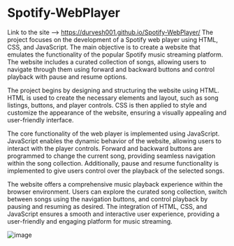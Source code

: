 # Spotify-WebPlayer
Link to the site --> https://durvesh001.github.io/Spotify-WebPlayer/
The project focuses on the development of a Spotify web player using HTML, CSS, and JavaScript. The main objective is to create a website that emulates the functionality of the popular Spotify music streaming platform. The website includes a curated collection of songs, allowing users to navigate through them using forward and backward buttons and control playback with pause and resume options.

The project begins by designing and structuring the website using HTML. HTML is used to create the necessary elements and layout, such as song listings, buttons, and player controls. CSS is then applied to style and customize the appearance of the website, ensuring a visually appealing and user-friendly interface.

The core functionality of the web player is implemented using JavaScript. JavaScript enables the dynamic behavior of the website, allowing users to interact with the player controls. Forward and backward buttons are programmed to change the current song, providing seamless navigation within the song collection. Additionally, pause and resume functionality is implemented to give users control over the playback of the selected songs.

The website offers a comprehensive music playback experience within the browser environment. Users can explore the curated song collection, switch between songs using the navigation buttons, and control playback by pausing and resuming as desired. The integration of HTML, CSS, and JavaScript ensures a smooth and interactive user experience, providing a user-friendly and engaging platform for music streaming.

![image](https://github.com/Durvesh001/Spotify-WebPlayer/assets/75305014/542edb2a-013e-4d1f-bd7d-31447bce3955)
